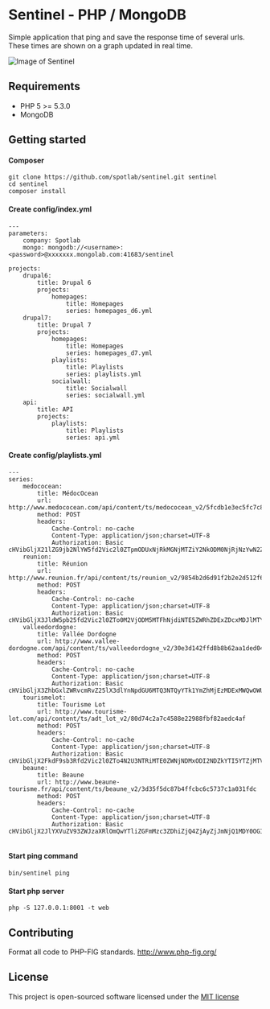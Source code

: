 # Sentinel - PHP / MongoDB

Simple application that ping and save the response time of several urls. These times are shown on a graph updated in real time.

![Image of Sentinel](https://framapic.org/LhlMezPOF0av/6cBRKWeYZxC4.png)

## Requirements

- PHP 5 >= 5.3.0
- MongoDB

## Getting started

#### Composer

```
git clone https://github.com/spotlab/sentinel.git sentinel
cd sentinel
composer install
```

#### Create config/index.yml

```
---
parameters:
    company: Spotlab
    mongo: mongodb://<username>:<password>@xxxxxxx.mongolab.com:41683/sentinel

projects:
    drupal6:
        title: Drupal 6
        projects:
            homepages:
                title: Homepages
                series: homepages_d6.yml
    drupal7:
        title: Drupal 7
        projects:
            homepages:
                title: Homepages
                series: homepages_d7.yml
            playlists:
                title: Playlists
                series: playlists.yml
            socialwall:
                title: Socialwall
                series: socialwall.yml
    api:
        title: API
        projects:
            playlists:
                title: Playlists
                series: api.yml
```

#### Create config/playlists.yml


```
---
series:
    medococean:
        title: MédocOcean
        url: http://www.medococean.com/api/content/ts/medococean_v2/5fcdb1e3ec5fc7c8669f25a557d1da9f
        method: POST
        headers:
            Cache-Control: no-cache
            Content-Type: application/json;charset=UTF-8
            Authorization: Basic cHVibGljX21lZG9jb2NlYW5fd2Vic2l0ZTpmODUxNjRkMGNjMTZiY2NkODM0NjRjNzYwN2ZkYmZlMw==
    reunion:
        title: Réunion
        url: http://www.reunion.fr/api/content/ts/reunion_v2/9854b2d6d91f2b2e2d512f6fd086820c
        method: POST
        headers:
            Cache-Control: no-cache
            Content-Type: application/json;charset=UTF-8
            Authorization: Basic cHVibGljX3JldW5pb25fd2Vic2l0ZTo0M2VjODM5MTFhNjdiNTE5ZWRhZDExZDcxMDJlMTY4Mw==
    valleedordogne:
        title: Vallée Dordogne
        url: http://www.vallee-dordogne.com/api/content/ts/valleedordogne_v2/30e3d142ffd8b8b62aa1ded047baa40a
        method: POST
        headers:
            Cache-Control: no-cache
            Content-Type: application/json;charset=UTF-8
            Authorization: Basic cHVibGljX3ZhbGxlZWRvcmRvZ25lX3dlYnNpdGU6MTQ3NTQyYTk1YmZhMjEzMDExMWQwOWUzZjZkOGE0MjE=
    tourismelot:
        title: Tourisme Lot
        url: http://www.tourisme-lot.com/api/content/ts/adt_lot_v2/80d74c2a7c4588e22988fbf82aedc4af
        method: POST
        headers:
            Cache-Control: no-cache
            Content-Type: application/json;charset=UTF-8
            Authorization: Basic cHVibGljX2FkdF9sb3Rfd2Vic2l0ZTo4N2U3NTRiMTE0ZWNjNDMxODI2NDZkYTI5YTZjMTVlMA==
    beaune:
        title: Beaune
        url: http://www.beaune-tourisme.fr/api/content/ts/beaune_v2/3d35f5dc87b4ffcbc6c5737c1a031fdc
        method: POST
        headers:
            Cache-Control: no-cache
            Content-Type: application/json;charset=UTF-8
            Authorization: Basic cHVibGljX2JlYXVuZV93ZWJzaXRlOmQwYTliZGFmMzc3ZDhiZjQ4ZjAyZjJmNjQ1MDY0OGI4


```

#### Start ping command

```
bin/sentinel ping
```

#### Start php server

```
php -S 127.0.0.1:8001 -t web
```

## Contributing

Format all code to PHP-FIG standards.
http://www.php-fig.org/

## License

This project is open-sourced software licensed under the [MIT license](http://opensource.org/licenses/MIT)
